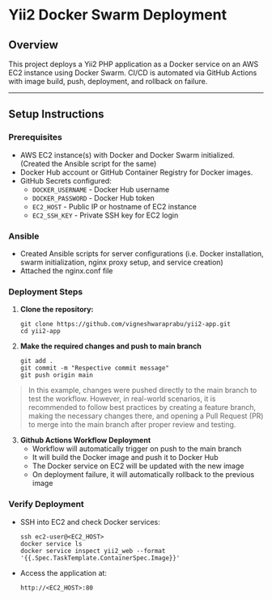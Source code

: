 # Yii2 Docker Swarm Deployment

## Overview

This project deploys a Yii2 PHP application as a Docker service on an AWS EC2 instance using Docker Swarm. CI/CD is automated via GitHub Actions with image build, push, deployment, and rollback on failure.

---

## Setup Instructions

### Prerequisites

- AWS EC2 instance(s) with Docker and Docker Swarm initialized. (Created the Ansible script for the same)
- Docker Hub account or GitHub Container Registry for Docker images.
- GitHub Secrets configured:
  - `DOCKER_USERNAME` - Docker Hub username
  - `DOCKER_PASSWORD` - Docker Hub token
  - `EC2_HOST` - Public IP or hostname of EC2 instance
  - `EC2_SSH_KEY` - Private SSH key for EC2 login

### Ansible

- Created Ansible scripts for server configurations (i.e. Docker installation, swarm initialization, nginx proxy setup, and service creation)
- Attached the nginx.conf file

### Deployment Steps

1. **Clone the repository:**

   ```
   git clone https://github.com/vigneshwaraprabu/yii2-app.git
   cd yii2-app
   ```

2. **Make the required changes and push to main branch**

   ```
   git add .
   git commit -m "Respective commit message"
   git push origin main
   ```
> In this example, changes were pushed directly to the main branch to test the workflow. However, in real-world scenarios, it is recommended to follow best practices by creating a feature branch, making the necessary changes there, and opening a Pull Request (PR) to merge into the main branch after proper review and testing.

3. **Github Actions Workflow Deployment**
   - Workflow will automatically trigger on push to the main branch
   - It will build the Docker image and push it to Docker Hub 
   - The Docker service on EC2 will be updated with the new image 
   - On deployment failure, it will automatically rollback to the previous image 


### Verify Deployment

- SSH into EC2 and check Docker services:
    ```
    ssh ec2-user@<EC2_HOST>
    docker service ls
    docker service inspect yii2_web --format '{{.Spec.TaskTemplate.ContainerSpec.Image}}'
    ```
- Access the application at:
    ```
    http://<EC2_HOST>:80
    ```



